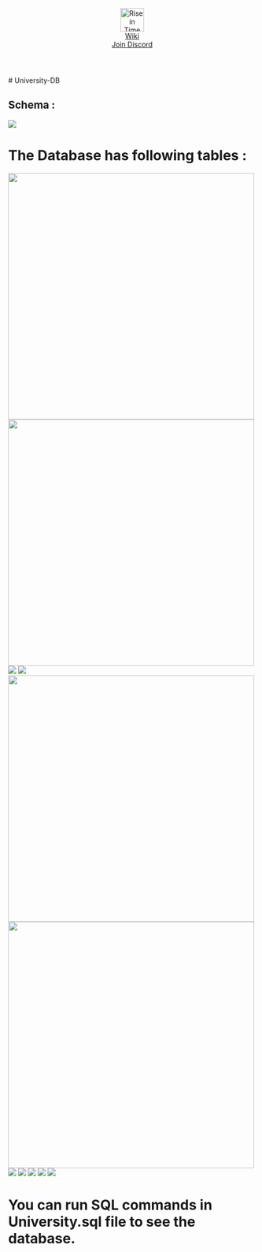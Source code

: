 <header class="flex jc-sb ai-c" data-v-b5bf92e0=""><img src="/assets/logo.5a5e9b7a.svg" height="48" alt="Rise in Time Logo" data-v-b5bf92e0=""><nav class="flex jc-fe ai-c" data-v-b5bf92e0=""><a href="https://orb.riseintime.com/" target="_blank" data-v-b5bf92e0="">Wiki</a></nav><a href="https://discord.gg/WWTRgBG" target="_blank" data-v-b5bf92e0=""><div class="header-cfo-button" data-v-b5bf92e0="">Join Discord</div></a></header>
# University-DB

## Schema : 
<img src="images/schema.png" width="">

# The Database has following tables : 
<img src="images/classroom.png" width="500"> <img src="images/department.png" width="500">
<img src="images/instructor.png" width="">
<img src="images/course.png" width="">
<img src="images/student.png" width="500"> <img src="images/takes.png" width="500">
<img src="images/section.png" width="">
<img src="images/teaches.png" width="">
<img src="images/advisor.png" width="">
<img src="images/prereq.png" width="">
<img src="images/time_slot.png" width="">

# You can run SQL commands in University.sql file to see the database.
